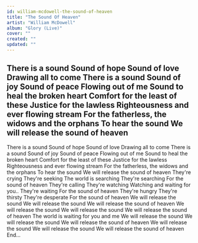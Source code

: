```yaml
---
id: william-mcdowell-the-sound-of-heaven
title: "The Sound Of Heaven"
artist: "William McDowell"
album: "Glory (Live)"
cover: ""
created: ""
updated: ""
---
```


There is a sound
Sound of hope
Sound of love
Drawing all to come
There is a sound
Sound of joy
Sound of peace
Flowing out of me
Sound to heal the broken heart
Comfort for the least of these
Justice for the lawless
Righteousness and ever flowing stream
For the fatherless, the widows and the orphans
To hear the sound
We will release the sound of heaven
-
There is a sound
Sound of hope
Sound of love
Drawing all to come
There is a sound
Sound of joy
Sound of peace
Flowing out of me
Sound to heal the broken heart
Comfort for the least of these
Justice for the lawless
Righteousness and ever flowing stream
For the fatherless, the widows and the orphans
To hear the sound
We will release the sound of heaven
They're crying
They're seeking
The world is searching
They're searching
For the sound of heaven
They're calling
They're watching
Watching and waiting for you..
They're waiting
For the sound of heaven
They're hungry
They're thirsty
They're desperate
For the sound of heaven
We will release the sound
We will release the sound
We will release the sound of heaven
We will release the sound
We will release the sound
We will release the sound of heaven
The world is waiting for you and me
We will release the sound
We will release the sound
We will release the sound of heaven
We will release the sound
We will release the sound
We will release the sound of heaven
End...
